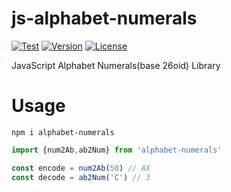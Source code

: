 # js-alphabet-numerals

[![Test](https://circleci.com/gh/nikifutaki/js-alphabet-numerals.svg?style=shield)](https://app.circleci.com/pipelines/github/nikifutaki/js-alphabet-numerals)
[![Version](https://img.shields.io/npm/v/alphabet-numerals)](https://www.npmjs.com/package/alphabet-numerals)
[![License](https://img.shields.io/github/license/nikifutaki/js-alphabet-numerals)](https://github.com/nikifutaki/js-alphabet-numerals/blob/main/LICENSE)

JavaScript Alphabet Numerals(base 26oid) Library

# Usage

```
npm i alphabet-numerals
```

```js
import {num2Ab,ab2Num} from 'alphabet-numerals'

const encode = num2Ab(50) // AX
const decode = ab2Num('C') // 3
```
